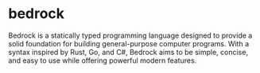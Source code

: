 # bedrock
Bedrock is a statically typed programming language designed to provide a solid foundation for building general-purpose computer programs. With a syntax inspired by Rust, Go, and C#, Bedrock aims to be simple, concise, and easy to use while offering powerful modern features.
